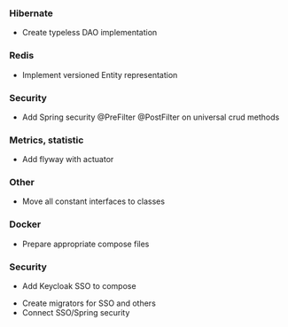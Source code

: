 ### Hibernate
- Create typeless DAO implementation

### Redis
- Implement versioned Entity representation

### Security
- Add Spring security @PreFilter @PostFilter on universal crud methods

### Metrics, statistic
- Add flyway with actuator

### Other
+ Move all constant interfaces to classes

### Docker
+ Prepare appropriate compose files

### Security
+ Add Keycloak SSO to compose
- Create migrators for SSO and others 
- Connect SSO/Spring security